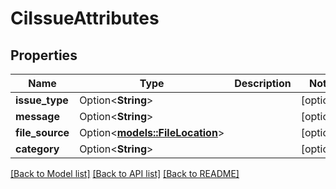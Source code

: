 # CiIssueAttributes

## Properties

Name | Type | Description | Notes
------------ | ------------- | ------------- | -------------
**issue_type** | Option<**String**> |  | [optional]
**message** | Option<**String**> |  | [optional]
**file_source** | Option<[**models::FileLocation**](FileLocation.md)> |  | [optional]
**category** | Option<**String**> |  | [optional]

[[Back to Model list]](../README.md#documentation-for-models) [[Back to API list]](../README.md#documentation-for-api-endpoints) [[Back to README]](../README.md)


